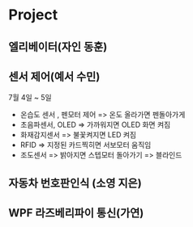 # Project

## 엘리베이터(자인 동훈)


## 센서 제어(예서 수민)
7월 4일 ~ 5일
- 온습도 센서 , 펜모터 제어 => 온도 올라가면 펜돌아가게
- 초음파센서, OLED => 가까워지면 OLED 화면 켜짐
- 화재감지센서 => 불꽃켜지면 LED 켜짐
- RFID => 지정된 카드찍히면 서보모터 움직임
- 조도센서 => 밝아지면 스텝모터 돌아가기 => 블라인드

## 자동차 번호판인식 (소영 지은)

## WPF 라즈베리파이 통신(가연)
